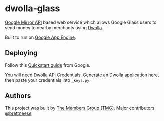 dwolla-glass
============

[Google Mirror API](https://developers.google.com/glass/develop/mirror/index) based web service which allows Google Glass users to send money to nearby merchants using [Dwolla](https://www.dwolla.com/).

Built to run on [Google App Engine](https://developers.google.com/appengine/).

Deploying
----------
Follow this [Quickstart guide](https://developers.google.com/glass/develop/mirror/quickstart/python) from Google.

You will need [Dwolla API](https://developers.dwolla.com/dev/docs) Credentials.  Generate an Dwolla application [here](https://www.dwolla.com/applications/create), then paste your credentials into `_keys.py`.

Authors
-------
This project was built by [The Members Group (TMG)](http://www.themembersgroup.com/).  Major contributors: [@brettneese](https://github.com/brettneese)